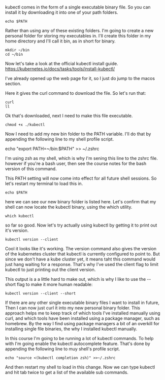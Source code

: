 kubectl comes in the form of a single executable binary file. So you can install it by downloading it into one of your path folders.

```
echo $PATH
```

Rather than using any of these existing folders. I'm going to create a new personal folder for storing my executables in. I'll create this folder in my home directory and I'll call it bin, as in short for binary.

```
mkdir ~/bin
cd ~/bin
```


Now let's take a look at the official kubectl install guide.
https://kubernetes.io/docs/tasks/tools/install-kubectl/

I've already opened up the web page for it, so I just do jump to the macos section.


Here it gives the curl command to download the file. So let's run that:

```
curl
ll
```

Ok that's downloaded, next I need to make this file executable.



```
chmod +x ./kubectl
```

Now I need to add my new bin folder to the PATH variable. I'll do that by appending the following line to my shell profile script.

echo "export PATH=~/bin:$PATH" >> ~/.zshrc


I'm using zsh as my shell, which is why I'm sening this line to the zshrc file. however if you're a bash user, then see the course notes for the bash version of this command.

This PATH setting will now come into effect for all future shell sessions. So let's restart my terminal to load this in.

```
echo $PATH
```

here we can see our new binary folder is listed here. Let's confirm that my shell can now locate the kubectl binary, using the which utility.

```
which kubectl
```

so far so good. Now let's try actually using kubectl by getting it to print out it's version.

```
kubectl version --client
```

Cool it looks like it's working. The version command also gives the version of the kubernetes cluster that kubectl is currently configured to point to. But since we don't have a kube cluster yet, it means taht this command would just hang waiting for a response.  That's why I've used the client flag to limit kubectl to just printing out the client version.


This output is a a little hard to make out, which is why I like to use the  --short flag to make it more human readable:


```
kubectl version --client --short
```

If there are any other single executable binary files I want to install in future, Then I can now just curl it into my new personal binary folder. This approach helps me to keep track of which tools I've installed manually using curl, and which tools have been installed using a package manager, such as homebrew. By the way I find using package managers a bit of an overkill for installing single file binaries, the why I installed kubectl manually.



In this course I'm going to be running a lot of kubectl commands. To help with I'm going enable the kubectl autocomplete feature. That's done by appending the following line to muy shell's profile script.

```
echo "source <(kubectl completion zsh)" >>~/.zshrc
```

And then restart my shell to load in this change. Now we can type kubectl and hit tab twice to get a list of the available sub commands.